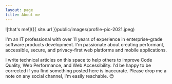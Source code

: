 ```yaml
---
layout: page
title: About me
---
```


![that's me!]({{ site.url }}public/images/profile-pic-2021.jpeg)

I'm an IT professional with over 11 years of experience in enterprise-grade software products development. I'm passionate about creating performant, accessible, secure, and privacy-first web platforms and mobile applications.

I write technical articles on this space to help others to improve Code Quality, Web Performance, and Web Accessibility. I'd be happy to be corrected if you find something posted here is inaccurate. Please drop me a note on any social channel, I'm easily reachable. 😊
